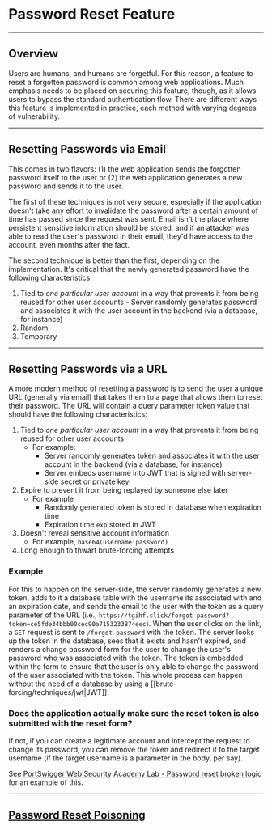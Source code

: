# Password Reset Feature

---

## Overview

Users are humans, and humans are forgetful. For this reason, a feature to reset a forgotten password is common among web applications. Much emphasis needs to be placed on securing this feature, though, as it allows users to bypass the standard authentication flow. There are different ways this feature is implemented in practice, each method with varying degrees of vulnerability.

---

## Resetting Passwords via Email

This comes in two flavors: (1) the web application sends the forgotten password itself to the user or (2) the web application generates a new password and sends it to the user.

The first of these techniques is not very secure, especially if the application doesn't take any effort to invalidate the password after a certain amount of time has passed since the request was sent. Email isn't the place where persistent sensitive information should be stored, and if an attacker was able to read the user's password in their email, they'd have access to the account, even months after the fact.

The second technique is better than the first, depending on the implementation. It's critical that the newly generated password have the following characteristics:

1. Tied to *one particular user account* in a way that prevents it from being reused for other user accounts
		- Server randomly generates password and associates it with the user account in the backend (via a database, for instance)
2. Random
3. Temporary

---

## Resetting Passwords via a URL

A more modern method of resetting a password is to send the user a unique URL (generally via email) that takes them to a page that allows them to reset their password. The URL will contain a query parameter token value that should have the following characteristics:

1. Tied to *one particular user account* in a way that prevents it from being reused for other user accounts
	- For example:
		- Server randomly generates token and associates it with the user account in the backend (via a database, for instance)
		- Server embeds username into JWT that is signed with server-side secret or private key.
2. Expire to prevent it from being replayed by someone else later
	- For example
		- Randomly generated token is stored in database when expiration time
		- Expiration time `exp` stored in JWT
3. Doesn't reveal sensitive account information
	- For example, `base64(username:password)`
4. Long enough to thwart brute-forcing attempts

### Example

For this to happen on the server-side, the server randomly generates a new token, adds to it a database table with the username its associated with and an expiration date, and sends the email to the user with the token as a query parameter of the URL (i.e., `https://tgihf.click/forgot-password?token=ce5fde34bbb00cec90a7153233874eec`). When the user clicks on the link, a `GET` request is sent to `/forgot-password` with the token. The server looks up the token in the database, sees that it exists and hasn't expired, and renders a change password form for the user to change the user's password who was associated with the token. The token is embedded within the form to ensure that the user is only able to change the password of the user associated with the token. This whole process can happen without the need of a database by using a [[brute-forcing/techniques/jwt|JWT]].

### Does the application actually make sure the reset token is also submitted with the reset form?

If not, if you can create a legitimate account and intercept the request to change its password, you can remove the token and redirect it to the target username (if the target username is a parameter in the body, per say).

See [PortSwigger Web Security Academy Lab - Password reset broken logic](https://github.com/tgihf/writeups/blob/master/port-swigger-web-academy/authentication/vulnerabilities-in-other-authentication-mechanisms/12%20-%20Password%20reset%20broken%20logic.md) for an example of this.

---

## [Password Reset Poisoning](https://portswigger.net/web-security/host-header/exploiting/password-reset-poisoning)


